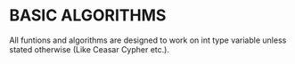 # BASIC ALGORITHMS

All funtions and algorithms are designed to work on int type variable unless stated otherwise (Like Ceasar Cypher etc.).